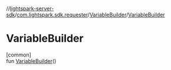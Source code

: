 //[lightspark-server-sdk](../../../index.md)/[com.lightspark.sdk.requester](../index.md)/[VariableBuilder](index.md)/[VariableBuilder](-variable-builder.md)

# VariableBuilder

[common]\
fun [VariableBuilder](-variable-builder.md)()
